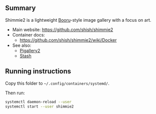 ## Summary

Shimmie2 is a lightweight [Booru](https://en.wikipedia.org/wiki/Imageboard#Booru)-style image gallery with a focus on art.

* Main website: https://github.com/shish/shimmie2
* Container docs:
  * https://github.com/shish/shimmie2/wiki/Docker
* See also:
  * [Pigallery2](../pigallery2)
  * [Stash](../stash)

## Running instructions

Copy this folder to `~/.config/containers/systemd/`.

Then run:

```bash
systemctl daemon-reload --user
systemctl start --user shimmie2
```
